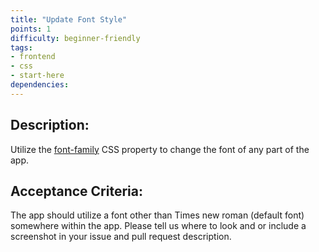 ```yaml
---
title: "Update Font Style"
points: 1
difficulty: beginner-friendly
tags: 
- frontend
- css
- start-here
dependencies:
---
```


## Description:

Utilize the [font-family](https://developer.mozilla.org/en-US/docs/Web/CSS/font-family) CSS property to change the font of any part of the app.

## Acceptance Criteria:

The app should utilize a font other than Times new roman (default font) somewhere within the app. Please tell us where to look and or include a screenshot in your issue and pull request description.
